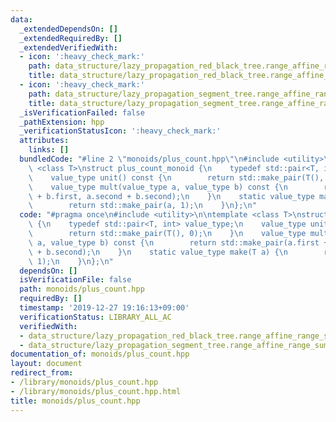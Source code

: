 ```yaml
---
data:
  _extendedDependsOn: []
  _extendedRequiredBy: []
  _extendedVerifiedWith:
  - icon: ':heavy_check_mark:'
    path: data_structure/lazy_propagation_red_black_tree.range_affine_range_sum.test.cpp
    title: data_structure/lazy_propagation_red_black_tree.range_affine_range_sum.test.cpp
  - icon: ':heavy_check_mark:'
    path: data_structure/lazy_propagation_segment_tree.range_affine_range_sum.test.cpp
    title: data_structure/lazy_propagation_segment_tree.range_affine_range_sum.test.cpp
  _isVerificationFailed: false
  _pathExtension: hpp
  _verificationStatusIcon: ':heavy_check_mark:'
  attributes:
    links: []
  bundledCode: "#line 2 \"monoids/plus_count.hpp\"\n#include <utility>\n\ntemplate\
    \ <class T>\nstruct plus_count_monoid {\n    typedef std::pair<T, int> value_type;\n\
    \    value_type unit() const {\n        return std::make_pair(T(), 0);\n    }\n\
    \    value_type mult(value_type a, value_type b) const {\n        return std::make_pair(a.first\
    \ + b.first, a.second + b.second);\n    }\n    static value_type make(T a) {\n\
    \        return std::make_pair(a, 1);\n    }\n};\n"
  code: "#pragma once\n#include <utility>\n\ntemplate <class T>\nstruct plus_count_monoid\
    \ {\n    typedef std::pair<T, int> value_type;\n    value_type unit() const {\n\
    \        return std::make_pair(T(), 0);\n    }\n    value_type mult(value_type\
    \ a, value_type b) const {\n        return std::make_pair(a.first + b.first, a.second\
    \ + b.second);\n    }\n    static value_type make(T a) {\n        return std::make_pair(a,\
    \ 1);\n    }\n};\n"
  dependsOn: []
  isVerificationFile: false
  path: monoids/plus_count.hpp
  requiredBy: []
  timestamp: '2019-12-27 19:16:13+09:00'
  verificationStatus: LIBRARY_ALL_AC
  verifiedWith:
  - data_structure/lazy_propagation_red_black_tree.range_affine_range_sum.test.cpp
  - data_structure/lazy_propagation_segment_tree.range_affine_range_sum.test.cpp
documentation_of: monoids/plus_count.hpp
layout: document
redirect_from:
- /library/monoids/plus_count.hpp
- /library/monoids/plus_count.hpp.html
title: monoids/plus_count.hpp
---
```

